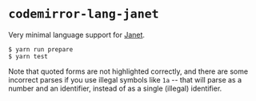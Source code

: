 # `codemirror-lang-janet`

Very minimal language support for [Janet](https://janet-lang.org).

```
$ yarn run prepare
$ yarn test
```

Note that quoted forms are not highlighted correctly, and there are some incorrect parses if you use illegal symbols like `1a` -- that will parse as a number and an identifier, instead of as a single (illegal) identifier.
